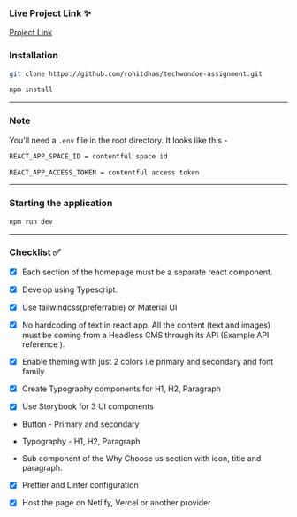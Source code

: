 ### Live Project Link ✨

[Project Link](https://techwondoe-assignment.netlify.app/)

### Installation

```bash
git clone https://github.com/rohitdhas/techwondoe-assignment.git

npm install

```

---

### Note

You'll need a `.env` file in the root directory.
It looks like this -

```bash
REACT_APP_SPACE_ID = contentful space id

REACT_APP_ACCESS_TOKEN = contentful access token
```

---

### Starting the application

```bash
npm run dev
```

---

### Checklist ✅

- [x] Each section of the homepage must be a separate react component.

- [x] Develop using Typescript.

- [x] Use tailwindcss(preferrable) or Material UI

- [x] No hardcoding of text in react app. All the content (text and images) must be coming from a Headless CMS through its API (Example API reference ).

- [x] Enable theming with just 2 colors i.e primary and secondary and font family

- [x] Create Typography components for H1, H2, Paragraph

- [x] Use Storybook for 3 UI components

- Button - Primary and secondary

- Typography - H1, H2, Paragraph

- Sub component of the Why Choose us section with icon, title and paragraph.

- [x] Prettier and Linter configuration

- [x] Host the page on Netlify, Vercel or another provider.
